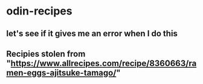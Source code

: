 # odin-recipes

## let's see if it gives me an error when I do this

## Recipies stolen from "https://www.allrecipes.com/recipe/8360663/ramen-eggs-ajitsuke-tamago/"
